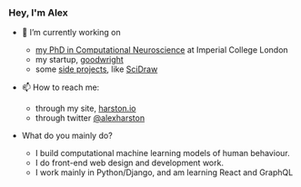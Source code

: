 ### Hey, I'm Alex


- 🔭 I’m currently working on
  - [my PhD in Computational Neuroscience](https://faisallab.org/members/alex-harston) at Imperial College London
  - my startup, [goodwright](https://goodwright.org)
  - some [side projects](https://harston.io/projects), like [SciDraw](https://scidraw.io)

- 📫 How to reach me:
  - through my site, [harston.io](https://harston.io)
  - through twitter [@alexharston](https://twitter.com/alexharston)

- What do you mainly do?
  - I build computational machine learning models of human behaviour.
  - I do front-end web design and development work.
  - I work mainly in Python/Django, and am learning React and GraphQL

